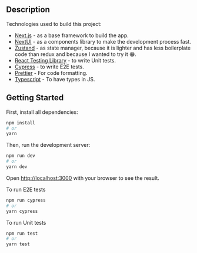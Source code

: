 ## Description

Technologies used to build this project:
 * [Next.js](https://nextjs.org/) - as a base framework to build the app.
 * [NextUI](https://nextui.org/) - as a components library to make the development process fast.
 * [Zustand](https://github.com/pmndrs/zustand) - as state manager, because it is lighter and has less boilerplate code than redux and because I wanted to try it 😁.
 * [React Testing Library](https://testing-library.com/) - to write Unit tests.
 * [Cypress](https://www.cypress.io/) - to write E2E tests.
 * [Prettier](https://prettier.io/) - For code formatting.
 * [Typescript](https://www.typescriptlang.org/) - To have types in JS.
 

 
## Getting Started

First, install all dependencies:

```bash
npm install
# or
yarn
```

Then, run the development server:

```bash
npm run dev
# or
yarn dev
```

Open [http://localhost:3000](http://localhost:3000) with your browser to see the result.

To run E2E tests

```bash
npm run cypress 
# or 
yarn cypress
```

To run Unit tests

```bash
npm run test 
# or 
yarn test
```
